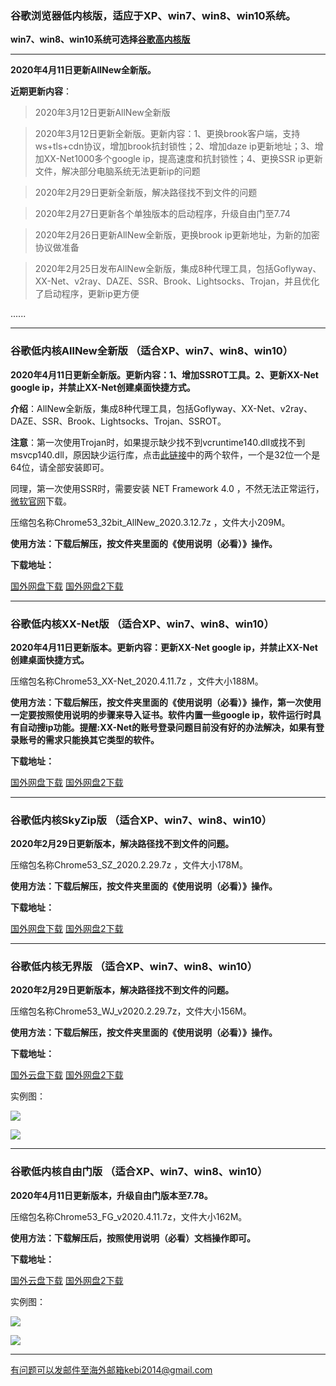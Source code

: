 ### 谷歌浏览器低内核版，适应于XP、win7、win8、win10系统。

**win7、win8、win10系统可选择[谷歌高内核版](https://github.com/Alvin9999/new-pac/wiki/%E9%AB%98%E5%86%85%E6%A0%B8%E7%89%88)**

***

**2020年4月11日更新AllNew全新版。**

**近期更新内容**：

> 2020年3月12日更新AllNew全新版

> 2020年3月12日更新全新版。更新内容：1、更换brook客户端，支持ws+tls+cdn协议，增加brook抗封锁性；2、增加daze ip更新地址；3、增加XX-Net1000多个google ip，提高速度和抗封锁性；4、更换SSR ip更新文件，解决部分电脑系统无法更新ip的问题

> 2020年2月29日更新全新版，解决路径找不到文件的问题

> 2020年2月27日更新各个单独版本的启动程序，升级自由门至7.74

> 2020年2月26日更新AllNew全新版，更换brook ip更新地址，为新的加密协议做准备

> 2020年2月25日发布AllNew全新版，集成8种代理工具，包括Goflyway、XX-Net、v2ray、DAZE、SSR、Brook、Lightsocks、Trojan，并且优化了启动程序，更新ip更方便

......

***

### 谷歌低内核AllNew全新版 （适合XP、win7、win8、win10）

**2020年4月11日更新全新版。更新内容：1、增加SSROT工具。2、更新XX-Net google ip，并禁止XX-Net创建桌面快捷方式。**

**介绍**：AllNew全新版，集成8种代理工具，包括Goflyway、XX-Net、v2ray、DAZE、SSR、Brook、Lightsocks、Trojan、SSROT。

**注意**：第一次使用Trojan时，如果提示缺少找不到vcruntime140.dll或找不到msvcp140.dll，原因缺少运行库，点击[此链接](https://www.microsoft.com/en-us/download/details.aspx?id=48145)中的两个软件，一个是32位一个是64位，请全部安装即可。

同理，第一次使用SSR时，需要安装 NET Framework 4.0 ，不然无法正常运行，[微软官网](https://www.microsoft.com/zh-cn/download/details.aspx?id=17718)下载。

压缩包名称Chrome53_32bit_AllNew_2020.3.12.7z ，文件大小209M。

**使用方法：下载后解压，按文件夹里面的《使用说明（必看）》操作。**

**下载地址：**

[国外网盘下载](http://www.freedown8.club/html/2020411/Chrome53_32bit_AllNew_2020.4.11.7z) 
[国外网盘2下载](http://www.freedown8.xyz/2020411/Chrome53_32bit_AllNew_2020.4.11.7z) 

***

### 谷歌低内核XX-Net版 （适合XP、win7、win8、win10）

**2020年4月11日更新版本。更新内容：更新XX-Net google ip，并禁止XX-Net创建桌面快捷方式。**

压缩包名称Chrome53_XX-Net_2020.4.11.7z ，文件大小188M。

**使用方法：下载后解压，按文件夹里面的《使用说明（必看）》操作，第一次使用一定要按照使用说明的步骤来导入证书。软件内置一些google ip，软件运行时具有自动搜ip功能。提醒:XX-Net的账号登录问题目前没有好的办法解决，如果有登录账号的需求只能换其它类型的软件。**

**下载地址：**

[国外网盘下载](http://www.freedown8.club/html/2020411/Chrome53_XX-Net_2020.4.11.7z) 
[国外网盘2下载](http://www.freedown8.xyz/20200411/Chrome53_XX-Net_2020.4.11.7z) 

***

### 谷歌低内核SkyZip版 （适合XP、win7、win8、win10）

**2020年2月29日更新版本，解决路径找不到文件的问题。**

压缩包名称Chrome53_SZ_2020.2.29.7z ，文件大小178M。

**使用方法：下载后解压，按文件夹里面的《使用说明（必看）》操作。**

**下载地址：**

[国外网盘下载](http://www.freedown8.club/html/20202292/Chrome53_SZ_2020.2.29.7z) 
[国外网盘2下载](http://www.freedown8.xyz/2020229/Chrome53_SZ_2020.2.29.7z) 

***

### 谷歌低内核无界版  （适合XP、win7、win8、win10）

**2020年2月29日更新版本，解决路径找不到文件的问题。**

压缩包名称Chrome53_WJ_v2020.2.29.7z，文件大小156M。

**使用方法：下载后解压，按文件夹里面的《使用说明（必看）》操作。**

**下载地址：**

[国外云盘下载](http://www.freedown8.club/html/20202292/Chrome53_WJ_v2020.2.29.7z) 
[国外网盘2下载](http://www.freedown8.xyz/2020229/Chrome53_WJ_v2020.2.29.7z) 

实例图：

![](https://cdn.jsdelivr.net/gh/Alvin9999/pac2/softimag/53wuj1.png)

![](https://cdn.jsdelivr.net/gh/Alvin9999/PAC/download/53wujie1.PNG)


***


### 谷歌低内核自由门版  （适合XP、win7、win8、win10）

**2020年4月11日更新版本，升级自由门版本至7.78。**

压缩包名称Chrome53_FG_v2020.4.11.7z，文件大小162M。

**使用方法：下载解压后，按照使用说明（必看）文档操作即可。**

**下载地址：**

[国外云盘下载](http://www.freedown8.club/html/2020411/Chrome53_FG_v2020.4.11.7z) 
[国外网盘2下载](http://www.freedown8.xyz/2020411/Chrome53_FG_v2020.4.11.7z) 

实例图：

![](https://cdn.jsdelivr.net/gh/Alvin9999/pac2/softimag/53fg1.png)

![](https://cdn.jsdelivr.net/gh/Alvin9999/PAC/download/53freegate1.PNG)


***


有问题可以发邮件至海外邮箱kebi2014@gmail.com
